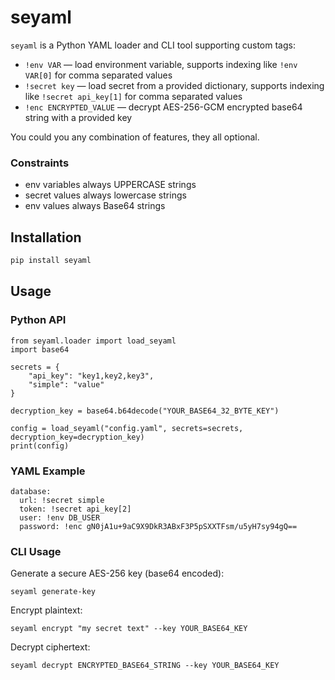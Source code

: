 # seyaml

`seyaml` is a Python YAML loader and CLI tool supporting custom tags:

- `!env VAR` — load environment variable, supports indexing like `!env VAR[0]` for comma separated values
- `!secret key` — load secret from a provided dictionary, supports indexing like `!secret api_key[1]` for comma separated values
- `!enc ENCRYPTED_VALUE` — decrypt AES-256-GCM encrypted base64 string with a provided key

You could you any combination of features, they all optional.

### Constraints
* env variables always UPPERCASE strings
* secret values always lowercase strings
* env values always Base64 strings

## Installation

```bash
pip install seyaml
```

## Usage

### Python API
```
from seyaml.loader import load_seyaml
import base64

secrets = {
    "api_key": "key1,key2,key3",
    "simple": "value"
}

decryption_key = base64.b64decode("YOUR_BASE64_32_BYTE_KEY")

config = load_seyaml("config.yaml", secrets=secrets, decryption_key=decryption_key)
print(config)
```

### YAML Example
```
database:
  url: !secret simple
  token: !secret api_key[2]
  user: !env DB_USER
  password: !enc gN0jA1u+9aC9X9DkR3ABxF3P5pSXXTFsm/u5yH7sy94gQ==
```

### CLI Usage

Generate a secure AES-256 key (base64 encoded):

```
seyaml generate-key
```

Encrypt plaintext:

```
seyaml encrypt "my secret text" --key YOUR_BASE64_KEY
```

Decrypt ciphertext:

```
seyaml decrypt ENCRYPTED_BASE64_STRING --key YOUR_BASE64_KEY
```
